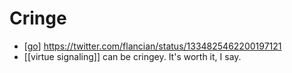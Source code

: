 # Cringe

- [[go]] https://twitter.com/flancian/status/1334825462200197121
- [[virtue signaling]] can be cringey. It's worth it, I say.

[//begin]: # "Autogenerated link references for markdown compatibility"
[go]: go "Go"
[virtue-signaling]: virtue-signaling "Virtue Signaling"
[//end]: # "Autogenerated link references"